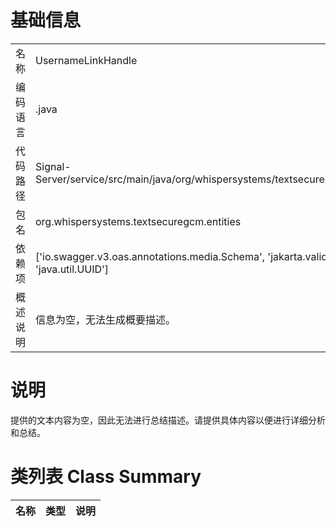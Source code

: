 # 基础信息

|      |      |
|------|------|
| 名称 | UsernameLinkHandle |
| 编码语言 | .java |
| 代码路径 | Signal-Server/service/src/main/java/org/whispersystems/textsecuregcm/entities/UsernameLinkHandle.java |
| 包名 | org.whispersystems.textsecuregcm.entities |
| 依赖项 | ['io.swagger.v3.oas.annotations.media.Schema', 'jakarta.validation.constraints.NotNull', 'java.util.UUID'] |
| 概述说明 | 信息为空，无法生成概要描述。 |

# 说明

提供的文本内容为空，因此无法进行总结描述。请提供具体内容以便进行详细分析和总结。

# 类列表 Class Summary

| 名称   | 类型  | 说明 |
|-------|------|-------------|




